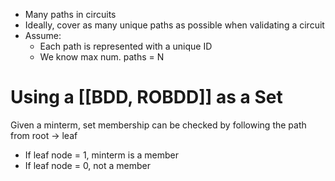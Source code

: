 - Many paths in circuits
- Ideally, cover as many unique paths as possible when validating a circuit
- Assume:
	- Each path is represented with a unique ID
	- We know max num. paths = N

# Using a [[BDD, ROBDD]] as a Set
Given a minterm, set membership can be checked by following the path from root -> leaf
- If leaf node = 1, minterm is a member
- If leaf node = 0, not a member

